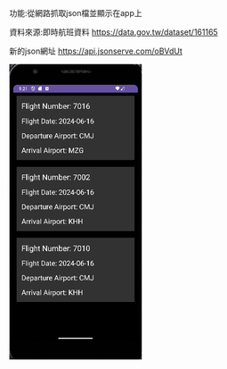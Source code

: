 功能:從網路抓取json檔並顯示在app上

資料來源:即時航班資料 https://data.gov.tw/dataset/161165

新的json網址  https://api.jsonserve.com/oBVdUt



![image](https://github.com/0YuXiang/finalfinalfinalproject123/blob/master/%E8%9E%A2%E5%B9%95%E6%93%B7%E5%8F%96%E7%95%AB%E9%9D%A2%202024-06-17%20172216.png)

